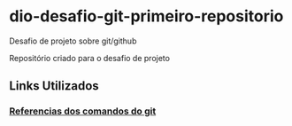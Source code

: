 # dio-desafio-git-primeiro-repositorio
Desafio de projeto sobre git/github

Repositório criado para o desafio de projeto 

## Links Utilizados 
### [Referencias dos comandos do git](https://git-scm.com/docs) 
